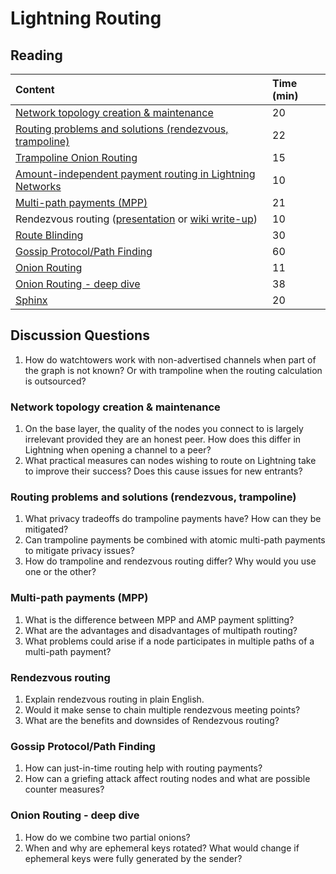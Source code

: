 # Lightning Routing

## Reading

| Content | Time \(min\) |
| :--- | :--- |
| [Network topology creation & maintenance](https://btctranscripts.com/scalingbitcoin/tel-aviv-2019/edgedevplusplus/lightning-network-topology/) | 20 |
| [Routing problems and solutions \(rendezvous, trampoline\)](https://www.youtube.com/watch?v=1O-bhcbh9vE) | 22 |
| [Trampoline Onion Routing](https://github.com/lightningnetwork/lightning-rfc/blob/trampoline-routing-no-gossip/proposals/trampoline.md) | 15 |
| [Amount-independent payment routing in Lightning Networks](https://medium.com/coinmonks/amount-independent-payment-routing-in-lightning-networks-6409201ff5ed) | 10 |
| [Multi-path payments \(MPP\)](https://youtu.be/Og4TGERPZMY) | 21 |
| Rendezvous routing \([presentation](https://btctranscripts.com/chaincode-labs/chaincode-residency/2019-06-28-christian-decker-rendezvous-routing/) or [wiki write-up](https://github.com/lightningnetwork/lightning-rfc/wiki/Rendez-vous-mechanism-on-top-of-Sphinx)\) | 10 |
| [Route Blinding](https://github.com/lightningnetwork/lightning-rfc/blob/route-blinding/proposals/route-blinding.md) | 30 |
| [Gossip Protocol/Path Finding](https://youtu.be/NT_dMqB1xuA) | 60 |
| [Onion Routing](https://youtu.be/toarjBSPFqI) | 11 |
| [Onion Routing - deep dive](https://btctranscripts.com/chaincode-labs/chaincode-residency/2019-06-25-christian-decker-onion-routing-deep-dive/) | 38 |
| [Sphinx](https://github.com/t-bast/lightning-docs/blob/master/sphinx.md) | 20 |

## Discussion Questions

1. How do watchtowers work with non-advertised channels when part of the graph is not known? Or with trampoline when the routing calculation is outsourced?

### Network topology creation & maintenance

1. On the base layer, the quality of the nodes you connect to is largely irrelevant provided they are an honest peer. How does this differ in Lightning when opening a channel to a peer?
2. What practical measures can nodes wishing to route on Lightning take to improve their success? Does this cause issues for new entrants?

### Routing problems and solutions \(rendezvous, trampoline\)

1. What privacy tradeoffs do trampoline payments have? How can they be mitigated?
2. Can trampoline payments be combined with atomic multi-path payments to mitigate privacy issues?
3. How do trampoline and rendezvous routing differ? Why would you use one or the other?

### Multi-path payments \(MPP\)

1. What is the difference between MPP and AMP payment splitting?
2. What are the advantages and disadvantages of multipath routing?
3. What problems could arise if a node participates in multiple paths of a multi-path payment?

### Rendezvous routing

1. Explain rendezvous routing in plain English.
2. Would it make sense to chain multiple rendezvous meeting points?
3. What are the benefits and downsides of Rendezvous routing?

### Gossip Protocol/Path Finding

1. How can just-in-time routing help with routing payments?
2. How can a griefing attack affect routing nodes and what are possible counter measures?

### Onion Routing - deep dive

1. How do we combine two partial onions?
2. When and why are ephemeral keys rotated? What would change if ephemeral keys were fully generated by the sender?

